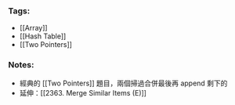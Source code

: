 ### Tags:
- [[Array]]
- [[Hash Table]]
- [[Two Pointers]]
### Notes:
- 經典的 [[Two Pointers]] 題目，兩個掃過合併最後再 append 剩下的
- 延伸：[[2363. Merge Similar Items (E)]]
